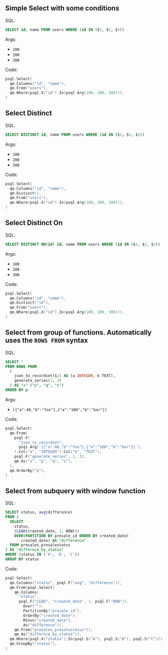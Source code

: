 ## Simple Select with some conditions

SQL:

```sql
SELECT id, name FROM users WHERE (id IN ($1, $2, $3))
```

Args:

* `100`
* `200`
* `300`

Code:

```go
psql.Select(
  qm.Columns("id", "name"),
  qm.From("users"),
  qm.Where(psql.X("id").In(psql.Arg(100, 200, 300))),
)
```

## Select Distinct

SQL:

```sql
SELECT DISTINCT id, name FROM users WHERE (id IN ($1, $2, $3))
```

Args:

* `100`
* `200`
* `300`

Code:

```go
psql.Select(
  qm.Columns("id", "name"),
  qm.Distinct(),
  qm.From("users"),
  qm.Where(psql.X("id").In(psql.Arg(100, 200, 300))),
)
```

## Select Distinct On

SQL:

```sql
SELECT DISTINCT ON(id) id, name FROM users WHERE (id IN ($1, $2, $3))
```

Args:

* `100`
* `200`
* `300`

Code:

```go
psql.Select(
  qm.Columns("id", "name"),
  qm.Distinct("id"),
  qm.From("users"),
  qm.Where(psql.X("id").In(psql.Arg(100, 200, 300))),
)
```

## Select from group of functions. Automatically uses the `ROWS FROM` syntax

SQL:

```sql
SELECT *
FROM ROWS FROM
  (
    json_to_recordset($1) AS (a INTEGER, b TEXT),
    generate_series(1, 3)
  ) AS "x" ("p", "q", "s")
ORDER BY p
```

Args:

* ``[{"a":40,"b":"foo"},{"a":"100","b":"bar"}]``

Code:

```go
psql.Select(
  qm.From(
    psql.F(
      "json_to_recordset",
      psql.Arg(`[{"a":40,"b":"foo"},{"a":"100","b":"bar"}]`),
    ).Col("a", "INTEGER").Col("b", "TEXT"),
    psql.F("generate_series", 1, 3),
    qm.As("x", "p", "q", "s"),
  ),
  qm.OrderBy("p"),
)
```

## Select from subquery with window function

SQL:

```sql
SELECT status, avg(difference)
FROM (
  SELECT
    status, 
    (LEAD(created_date, 1, NOW())
    OVER(PARTITION BY presale_id ORDER BY created_date)
     - created_date) AS "difference"
  FROM presales_presalestatus
) AS "differnce_by_status"
WHERE (status IN ('A', 'B', 'C'))
GROUP BY status
```

Code:

```go
psql.Select(
  qm.Columns("status", psql.F("avg", "difference")),
  qm.From(psql.Select(
    qm.Columns(
      "status",
      psql.F("LEAD", "created_date", 1, psql.F("NOW")).
        Over("").
        PartitionBy("presale_id").
        OrderBy("created_date").
        Minus("created_date").
        As("difference")),
    qm.From("presales_presalestatus")),
    qm.As("differnce_by_status")),
  qm.Where(psql.X("status").In(psql.S("A"), psql.S("B"), psql.S("C"))),
  qm.GroupBy("status"),
)
```
